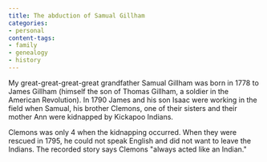 ```yaml
---
title: The abduction of Samual Gillham
categories:
- personal
content-tags:
- family
- genealogy
- history
---
```


My great-great-great-great grandfather Samual Gillham was born in 1778 to James Gillham (himself the son of Thomas Gillham, a soldier in the American Revolution).  In 1790 James and his son Isaac were working in the field when Samual, his brother Clemons, one of their sisters and their mother Ann were kidnapped by Kickapoo Indians.

Clemons was only 4 when the kidnapping occurred.  When they were rescued in 1795, he could not speak English and did not want to leave the Indians.  The recorded story says Clemons "always acted like an Indian."
